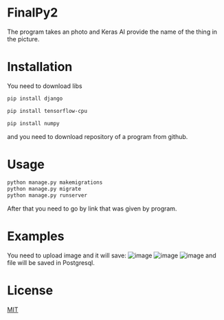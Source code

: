 # FinalPy2
The program takes an photo and Keras AI provide the name of the thing in the picture.
# Installation
You need to download libs
``` bash
pip install django
```
``` bash
pip install tensorflow-cpu
```
``` bash
pip install numpy
```
and you need to download repository of a program from github.
# Usage
``` bash
python manage.py makemigrations
python manage.py migrate   
python manage.py runserver
```
After that you need to go by link that was given by program.
# Examples
You need to upload image and it will save:
![image](https://user-images.githubusercontent.com/77801087/156692747-cd9a3cce-9406-48e8-b849-23d20c7b85a3.png)
![image](https://user-images.githubusercontent.com/77801087/156692793-fad7ba2c-e3a1-4aef-af91-0f7357f278d6.png)
![image](https://user-images.githubusercontent.com/77801087/156692827-ceeb4cf4-af15-48a0-8c5e-bc490e0b397c.png)
and file will be saved in Postgresql.
# License
[MIT](https://choosealicense.com/licenses/mit/)
